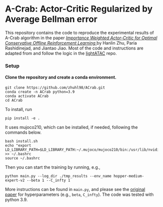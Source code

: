 # A-Crab: Actor-Critic Regularized by Average Bellman error

This repository contains the code to reproduce the experimental results of A-Crab algorithm in the paper [<em>Importance Weighted Actor-Critic for Optimal Conservative Offline Reinforcement Learning </em>](https://arxiv.org/abs/2301.12714) by Hanlin Zhu, Paria Rashidinejad, and Jiantao Jiao. Most of the code and instructions are adapted from and follow the logic in the [lightATAC](https://github.com/microsoft/lightATAC/tree/main) repo.

### Setup 

#### Clone the repository and create a conda environment.
```
git clone https://github.com/zhuhl98/ACrab.git
conda create -n ACrab python=3.9
conda activate ACrab
cd ACrab
```

To install, run 
```
pip install -e .
```

It uses mujoco210, which can be installed, if needed, following the commands below.

```
bash install.sh
echo "export LD_LIBRARY_PATH=$LD_LIBRARY_PATH:~/.mujoco/mujoco210/bin:/usr/lib/nvidia" >> ~/.bashrc
source ~/.bashrc
```

Then you can start the training by running, e.g.,

    python main.py --log_dir ./tmp_results --env_name hopper-medium-expert-v2 --beta 1 --C_infty 1

More instructions can be found in `main.py`, and please see the [original paper](https://arxiv.org/abs/2301.12714) for hyperparameters (e.g., `beta`, `C_infty`). The code was tested with python 3.9.


